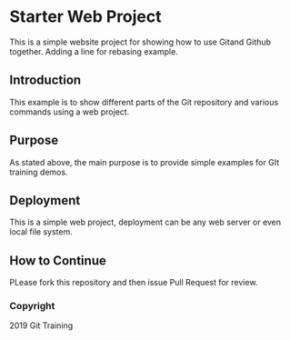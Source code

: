 # Starter Web Project

This is a simple website project for showing how to use Gitand Github together. 
Adding a line for rebasing example. 

## Introduction

This example is to show different parts of the Git repository and various commands using a web project. 

## Purpose

As stated above, the main purpose is to provide simple examples for GIt training demos. 

## Deployment

This is a simple web project, deployment can be any web server or even local file system.

## How to Continue

PLease fork this repository and then issue Pull Request for review. 

### Copyright

2019 Git Training